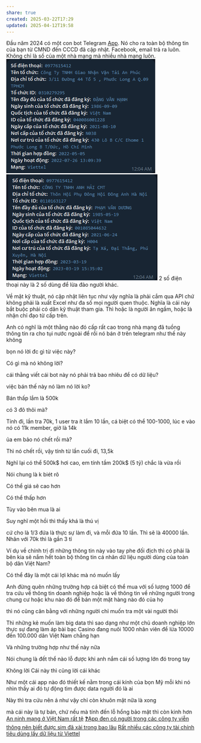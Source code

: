 ```yaml
---
share: true
created: 2025-03-22T17:29
updated: 2025-04-12T19:58
---
```

Đầu năm 2024 có một con bot Telegram [App](https://voz.vn/t/gia-cong-an-phuong-goi-lua-cap-nhat-can-cuoc-cong-dan.910543/). Nó cho ra toàn bộ thông tin của bạn từ CMND đến CCCD đã cập nhật. Facebook, email trả ra luôn. Không chỉ là số của một nhà mạng mà nhiều nhà mạng luôn.
![1705770374571.png](../../../../assets/attachments/1705770374571.png)![1705770381055.png](../../../../assets/attachments/1705770381055.png)
2 số điện thoại này là 2 số dùng để lừa đảo người khác.

Về mặt kỹ thuật, nó cập nhật liên tục như vậy nghĩa là phải cắm qua API chứ không phải là xuất Excel như đa số mọi người quen thuộc. Nghĩa là cái này bắt buộc phải có dân kỹ thuật tham gia. Thì hoặc là người ăn ngầm, hoặc là nhận chỉ đạo từ cấp trên.

Anh có nghĩ là một thằng nào đó cấp rất cao trong nhà mạng đã tuồng thông tin ra cho tụi nước ngoài để rồi nó bán ở trên telegram như thế này không


bọn nó lời đc gì từ việc này?

Có gì mà nó không lời?

cái thằng viết cái bot này nó phải trả bao nhiêu để có dữ liệu?

việc bán thế này nó làm nó lời ko?

Bán thấp lắm là 500k

có 3 đô thôi mà?

Tính đi, lần tra 70k, 1 user tra ít lắm 10 lần, cá biệt có thể 100-1000, lúc e vào nó có 11k member, giờ là 14k

ủa em bảo nó chết rồi mà?

Thì nó chết rồi, vậy tính từ lần cuối đi, 13,5k

Nghĩ lại có thể 500k$ hơi cao, em tính tầm 200k$ (5 tỷ) chắc là vừa rồi

Nói chung là k biét rõ

Có thể giá sẽ cao hơn

Có thể thấp hơn

Tùy vào bên mua là ai

Suy nghĩ một hồi thì thấy khá là thú vị

cứ cho là 1/3 đứa là thực sự làm đi, và mỗi đứa 10 lần. Thì sẽ là 40000 lần. Nhân với 70k thì là gần 3 tỉ

Ví dụ về chính trị đi những thông tin này vào tay phe đối địch thì có phải là bên kia sẽ nắm hết toàn bộ thông tin cá nhân dữ liệu người dùng của toàn bộ dân Việt Nam?

Có thể đây là một cái lợi khác mà nó muốn lấy


Anh đừng quên những trường hợp cá biệt có thể mua với số lượng 1000 để tra cứu về thông tin doanh nghiệp hoặc là về thông tin về những người trong chung cư hoặc khu nào đó để bán một mặt hàng nào đó của họ

thì nó cũng cân bằng với những người chỉ muốn tra một vài người thôi

Thì những kẻ muốn làm big data thì sao dạng như một chủ doanh nghiệp lớn thực sự đang làm áp bài bạc Casino đang nuôi 1000 nhân viên để lừa 10000 đến 100.000 dân Việt Nam chẳng hạn

Và những trường hợp như thế này nữa

Nói chung là đết thể nào lỗ được khi anh nắm cái số lượng lớn đó trong tay

Không lời Cái này thì cũng lời cái khác

Như một cái app nào đó thiết kế nằm trong cái kính của bọn Mỹ mỗi khi nó nhìn thấy ai đó tự động tìm được data người đó là ai

Này thì tra cứu nên á như vậy chỉ còn khuôn mặt nữa là xong


mà cái này là tự bán, chứ nếu mà tính đến lỗ hổng bảo mật thì còn kinh hơn 
[An ninh mạng ở Việt Nam rất tệ](./An%20ninh%20m%E1%BA%A1ng%20%E1%BB%9F%20Vi%E1%BB%87t%20Nam%20r%E1%BA%A5t%20t%E1%BB%87.md)
[❓App đen có người trong các công ty viễn thông nên biết được sim đã xài trong bao lâu](../../../T%E1%BB%95%20ch%E1%BB%A9c%20t%C3%A0i%20ch%C3%ADnh/T%E1%BB%95%20ch%E1%BB%A9c%20t%C3%ADn%20d%E1%BB%A5ng/T%E1%BB%95%20ch%E1%BB%A9c%20t%C3%ADn%20d%E1%BB%A5ng%20phi%20ng%C3%A2n%20h%C3%A0ng/Vay%20n%C3%B3ng/App%20%C4%91en/%E2%9D%93App%20%C4%91en%20c%C3%B3%20ng%C6%B0%E1%BB%9Di%20trong%20c%C3%A1c%20c%C3%B4ng%20ty%20vi%E1%BB%85n%20th%C3%B4ng%20n%C3%AAn%20bi%E1%BA%BFt%20%C4%91%C6%B0%E1%BB%A3c%20sim%20%C4%91%C3%A3%20x%C3%A0i%20trong%20bao%20l%C3%A2u.md)
[Rất nhiều các công ty tài chính tiêu dùng lấy dữ liệu từ Viettel](../../../../%F0%9F%93%9CT%C3%A0i%20nguy%C3%AAn/Ch%C3%ADnh%20s%C3%A1ch%20c%C3%B4ng%20ty/T%E1%BB%95%20ch%E1%BB%A9c%20t%C3%ADn%20d%E1%BB%A5ng/T%E1%BB%95%20ch%E1%BB%A9c%20t%C3%ADn%20d%E1%BB%A5ng%20phi%20ng%C3%A2n%20h%C3%A0ng/C%C3%B4ng%20ty%20t%C3%A0i%20ch%C3%ADnh%20ti%C3%AAu%20d%C3%B9ng/R%E1%BA%A5t%20nhi%E1%BB%81u%20c%C3%A1c%20c%C3%B4ng%20ty%20t%C3%A0i%20ch%C3%ADnh%20ti%C3%AAu%20d%C3%B9ng%20l%E1%BA%A5y%20d%E1%BB%AF%20li%E1%BB%87u%20t%E1%BB%AB%20Viettel.md)